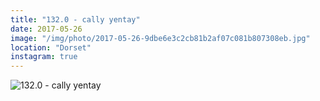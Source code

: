 ```yaml
---
title: "132.0 - cally yentay"
date: 2017-05-26
image: "/img/photo/2017-05-26-9dbe6e3c2cb81b2af07c081b807308eb.jpg"
location: "Dorset"
instagram: true
---
```


![132.0 - cally yentay](/img/photo/2017-05-26-9dbe6e3c2cb81b2af07c081b807308eb.jpg)
